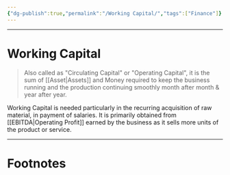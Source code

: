 ```yaml
---
{"dg-publish":true,"permalink":"/Working Capital/","tags":["Finance"]}
---
```



---
# Working Capital
> Also called as "Circulating Capital" or "Operating Capital", it is the sum of [[Asset\|Assets]] and Money required to keep the business running and the production continuing smoothly month after month & year after year.

Working Capital is needed particularly in the recurring acquisition of raw material, in payment of salaries. It is primarily obtained from [[EBITDA\|Operating Profit]] earned by the business as it sells more units of the product or service.


---
# Footnotes